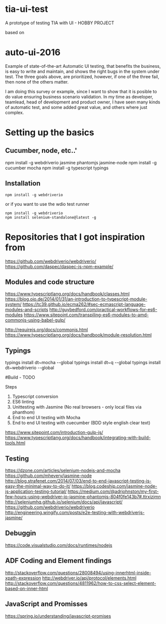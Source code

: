 # tia-ui-test
A prototype of testing TIA with UI - HOBBY PROJECT

based on 
# auto-ui-2016
Example of state-of-the-art Automatic UI testing, that benefits the business, is easy to write and maintain, and shows the right bugs in the system under test.
The three goals above, are prioritized, however, if one of the three fail, then none of the others matter.


I am doing this survey or example, since I want to show that it is posible to do value ensuring business scenario validation. 
In my time as developer, teamlead, head of development and product owner, I have seen many kinds of automatic test, and some added great value, and others where just complex.

# Setting up the basics
## Cucumber, node, etc..'

npm install -g webdriverio jasmine phantomjs jasmine-node
npm install -g cucumber mocha
npm install -g typescript typings

## Installation

```shell
npm install -g webdriverio
```

or if you want to use the wdio test runner

```shell
npm install -g webdriverio
npm install selenium-standalone@latest -g
```

# Repositories that I got inspiration from

https://github.com/webdriverio/webdriverio/
https://github.com/daspec/daspec-js-npm-example/


## Modules and code structure
https://www.typescriptlang.org/docs/handbook/classes.html
https://blog.oio.de/2014/01/31/an-introduction-to-typescript-module-system/ 
https://tc39.github.io/ecma262/#sec-ecmascript-language-modules-and-scripts
http://guybedford.com/practical-workflows-for-es6-modules
https://www.sitepoint.com/transpiling-es6-modules-to-amd-commonjs-using-babel-gulp/ 

http://requirejs.org/docs/commonjs.html
https://www.typescriptlang.org/docs/handbook/module-resolution.html

## Typings

typings install dt~mocha --global
typings install dt~q --global
typings install dt~webdriverio --global





#Build - TODO

Steps
 1. Typescript conversion
 2. ES6 linting
 3. Unittesting with Jasmine (No real browsers - only local files via phanthom)
 4. End to end UI testing with Mocha
 5. End to end UI testing with cuecumber (BDD style english clear text)

https://www.sitepoint.com/introduction-gulp-js/
https://www.typescriptlang.org/docs/handbook/integrating-with-build-tools.html 

## Testing
https://dzone.com/articles/selenium-nodejs-and-mocha
https://github.com/mhevery/jasmine-node
http://blog.strafenet.com/2014/07/03/end-to-end-javascript-testing-is-easy-the-minimal-way-to-do-it/
https://blog.codeship.com/jasmine-node-js-application-testing-tutorial/
https://medium.com/@adrjohnston/my-first-few-hours-using-webdriver-io-jasmine-phantomjs-804f0fe143b7#.ttrxizjmn
http://seleniumhq.github.io/selenium/docs/api/javascript/
https://github.com/webdriverio/webdriverio
http://engineering.wingify.com/posts/e2e-testing-with-webdriverjs-jasmine/


## Debuggin
https://code.visualstudio.com/docs/runtimes/nodejs

## ADF Coding and Element findings
http://stackoverflow.com/questions/28008494/using-innerhtml-inside-xpath-expression
http://webdriver.io/api/protocol/elements.html
http://stackoverflow.com/questions/4811962/how-to-css-select-element-based-on-inner-html


## JavaScript and Promisses
https://spring.io/understanding/javascript-promises
